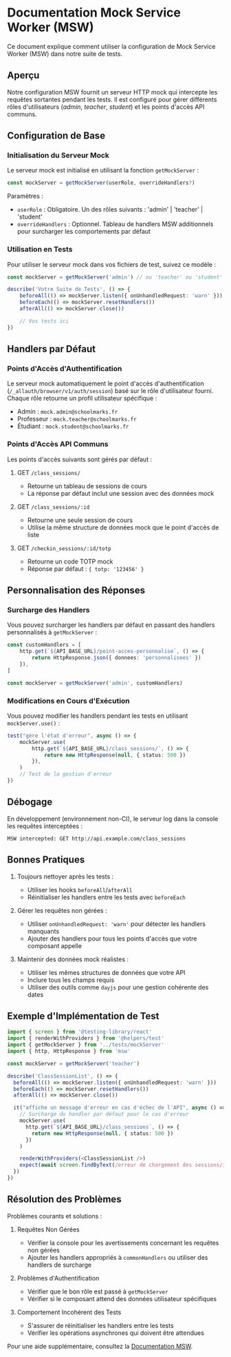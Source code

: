 # Documentation Mock Service Worker (MSW)

Ce document explique comment utiliser la configuration de Mock Service Worker (MSW) dans notre suite de tests.

## Aperçu

Notre configuration MSW fournit un serveur HTTP mock qui intercepte les requêtes sortantes pendant les tests. Il est configuré pour gérer différents rôles d'utilisateurs (_admin_, _teacher_, _student_) et les points d'accès API communs.

## Configuration de Base

### Initialisation du Serveur Mock

Le serveur mock est initialisé en utilisant la fonction `getMockServer` :

```typescript
const mockServer = getMockServer(userRole, overrideHandlers?)
```

Paramètres :

- `userRole` : Obligatoire. Un des rôles suivants : 'admin' | 'teacher' | 'student'
- `overrideHandlers` : Optionnel. Tableau de handlers MSW additionnels pour surcharger les comportements par défaut

### Utilisation en Tests

Pour utiliser le serveur mock dans vos fichiers de test, suivez ce modèle :

```typescript
const mockServer = getMockServer('admin') // ou 'teacher' ou 'student'

describe('Votre Suite de Tests', () => {
	beforeAll(() => mockServer.listen({ onUnhandledRequest: 'warn' }))
	beforeEach(() => mockServer.resetHandlers())
	afterAll(() => mockServer.close())

	// Vos tests ici
})
```

## Handlers par Défaut

### Points d'Accès d'Authentification

Le serveur mock automatiquement le point d'accès d'authentification (`/_allauth/browser/v1/auth/session`) basé sur le rôle d'utilisateur fourni. Chaque rôle retourne un profil utilisateur spécifique :

- Admin : `mock.admin@schoolmarks.fr`
- Professeur : `mock.teacher@schoolmarks.fr`
- Étudiant : `mock.student@schoolmarks.fr`

### Points d'Accès API Communs

Les points d'accès suivants sont gérés par défaut :

1. GET `/class_sessions/`

   - Retourne un tableau de sessions de cours
   - La réponse par défaut inclut une session avec des données mock

2. GET `/class_sessions/:id`

   - Retourne une seule session de cours
   - Utilise la même structure de données mock que le point d'accès de liste

3. GET `/checkin_sessions/:id/totp`
   - Retourne un code TOTP mock
   - Réponse par défaut : `{ totp: '123456' }`

## Personnalisation des Réponses

### Surcharge des Handlers

Vous pouvez surcharger les handlers par défaut en passant des handlers personnalisés à `getMockServer` :

```typescript
const customHandlers = [
	http.get(`${API_BASE_URL}/point-acces-personnalise`, () => {
		return HttpResponse.json({ donnees: 'personnalisees' })
	}),
]

const mockServer = getMockServer('admin', customHandlers)
```

### Modifications en Cours d'Exécution

Vous pouvez modifier les handlers pendant les tests en utilisant `mockServer.use()` :

```typescript
test("gère l'état d'erreur", async () => {
	mockServer.use(
		http.get(`${API_BASE_URL}/class_sessions/`, () => {
			return new HttpResponse(null, { status: 500 })
		}),
	)
	// Test de la gestion d'erreur
})
```

## Débogage

En développement (environnement non-CI), le serveur log dans la console les requêtes interceptées :

```
MSW intercepted: GET http://api.example.com/class_sessions
```

## Bonnes Pratiques

1. Toujours nettoyer après les tests :

   - Utiliser les hooks `beforeAll`/`afterAll`
   - Réinitialiser les handlers entre les tests avec `beforeEach`

2. Gérer les requêtes non gérées :

   - Utiliser `onUnhandledRequest: 'warn'` pour détecter les handlers manquants
   - Ajouter des handlers pour tous les points d'accès que votre composant appelle

3. Maintenir des données mock réalistes :
   - Utiliser les mêmes structures de données que votre API
   - Inclure tous les champs requis
   - Utiliser des outils comme `dayjs` pour une gestion cohérente des dates

## Exemple d'Implémentation de Test

```typescript
import { screen } from '@testing-library/react'
import { renderWithProviders } from '@helpers/test'
import { getMockServer } from '../tests/mockServer'
import { http, HttpResponse } from 'msw'

const mockServer = getMockServer('teacher')

describe('ClassSessionList', () => {
  beforeAll(() => mockServer.listen({ onUnhandledRequest: 'warn' }))
  beforeEach(() => mockServer.resetHandlers())
  afterAll(() => mockServer.close())

  it("affiche un message d'erreur en cas d'échec de l'API", async () => {
    // Surcharge du handler par défaut pour le cas d'erreur
    mockServer.use(
      http.get(`${API_BASE_URL}/class_sessions`, () => {
        return new HttpResponse(null, { status: 500 })
      })
    )

    renderWithProviders(<ClassSessionList />)
    expect(await screen.findByText(/erreur de chargement des sessions/i)).toBeInTheDocument()
  })
})
```

## Résolution des Problèmes

Problèmes courants et solutions :

1. Requêtes Non Gérées

   - Vérifier la console pour les avertissements concernant les requêtes non gérées
   - Ajouter les handlers appropriés à `commonHandlers` ou utiliser des handlers de surcharge

2. Problèmes d'Authentification

   - Vérifier que le bon rôle est passé à `getMockServer`
   - Vérifier si le composant attend des données utilisateur spécifiques

3. Comportement Incohérent des Tests
   - S'assurer de réinitialiser les handlers entre les tests
   - Vérifier les opérations asynchrones qui doivent être attendues

Pour une aide supplémentaire, consultez la [Documentation MSW](https://mswjs.io/docs/).
